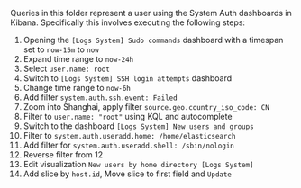 Queries in this folder represent a user using the System Auth dashboards in Kibana. 
Specifically this involves executing the following steps:

1. Opening the `[Logs System] Sudo commands` dashboard with a timespan set to `now-15m` to `now`
2. Expand time range to `now-24h` 
3. Select `user.name: root` 
4. Switch to `[Logs System] SSH login attempts` dashboard
5. Change time range to `now-6h`
6. Add filter `system.auth.ssh.event: Failed`
7. Zoom into Shanghai, apply filter `source.geo.country_iso_code: CN`
8. Filter to `user.name: "root"` using KQL and autocomplete
9.  Switch to the dashboard `[Logs System] New users and groups`
10. Filter to `system.auth.useradd.home: /home/elasticsearch`
11. Add filter for `system.auth.useradd.shell: /sbin/nologin`
12. Reverse filter from 12
13. Edit visualization `New users by home directory [Logs System]`
14. Add slice by `host.id`, Move slice to first field and `Update`

